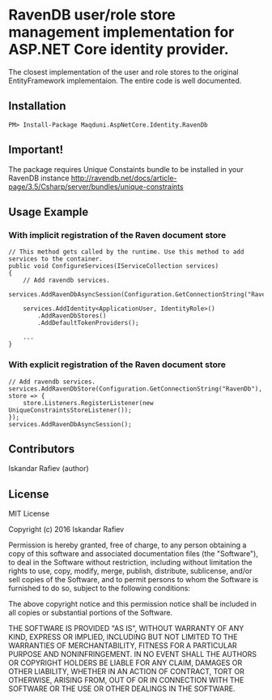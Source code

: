 # RavenDB user/role store management implementation for ASP.NET Core identity provider.
The closest implementation of the user and role stores to the original EntityFramework implementaion. The entire code is well documented.

## Installation
`PM> Install-Package Maqduni.AspNetCore.Identity.RavenDb`

## Important!
The package requires Unique Constaints bundle to be installed in your RavenDB instance http://ravendb.net/docs/article-page/3.5/Csharp/server/bundles/unique-constraints

## Usage Example
### With implicit registration of the Raven document store

```
// This method gets called by the runtime. Use this method to add services to the container.
public void ConfigureServices(IServiceCollection services)
{
    // Add ravendb services.
    services.AddRavenDbAsyncSession(Configuration.GetConnectionString("RavenDb"));

    services.AddIdentity<ApplicationUser, IdentityRole>()
        .AddRavenDbStores()
        .AddDefaultTokenProviders();

    ...
}
```

### With explicit registration of the Raven document store
```
// Add ravendb services.
services.AddRavenDbStore(Configuration.GetConnectionString("RavenDb"), store => {
    store.Listeners.RegisterListener(new UniqueConstraintsStoreListener());
});
services.AddRavenDbAsyncSession();
```

## Contributors
Iskandar Rafiev (author)

## License
MIT License

Copyright (c) 2016 Iskandar Rafiev

Permission is hereby granted, free of charge, to any person obtaining a copy
of this software and associated documentation files (the "Software"), to deal
in the Software without restriction, including without limitation the rights
to use, copy, modify, merge, publish, distribute, sublicense, and/or sell
copies of the Software, and to permit persons to whom the Software is
furnished to do so, subject to the following conditions:

The above copyright notice and this permission notice shall be included in all
copies or substantial portions of the Software.

THE SOFTWARE IS PROVIDED "AS IS", WITHOUT WARRANTY OF ANY KIND, EXPRESS OR
IMPLIED, INCLUDING BUT NOT LIMITED TO THE WARRANTIES OF MERCHANTABILITY,
FITNESS FOR A PARTICULAR PURPOSE AND NONINFRINGEMENT. IN NO EVENT SHALL THE
AUTHORS OR COPYRIGHT HOLDERS BE LIABLE FOR ANY CLAIM, DAMAGES OR OTHER
LIABILITY, WHETHER IN AN ACTION OF CONTRACT, TORT OR OTHERWISE, ARISING FROM,
OUT OF OR IN CONNECTION WITH THE SOFTWARE OR THE USE OR OTHER DEALINGS IN THE
SOFTWARE.